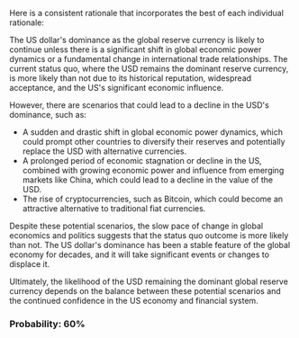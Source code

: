 Here is a consistent rationale that incorporates the best of each individual rationale:

The US dollar's dominance as the global reserve currency is likely to continue unless there is a significant shift in global economic power dynamics or a fundamental change in international trade relationships. The current status quo, where the USD remains the dominant reserve currency, is more likely than not due to its historical reputation, widespread acceptance, and the US's significant economic influence.

However, there are scenarios that could lead to a decline in the USD's dominance, such as:

* A sudden and drastic shift in global economic power dynamics, which could prompt other countries to diversify their reserves and potentially replace the USD with alternative currencies.
* A prolonged period of economic stagnation or decline in the US, combined with growing economic power and influence from emerging markets like China, which could lead to a decline in the value of the USD.
* The rise of cryptocurrencies, such as Bitcoin, which could become an attractive alternative to traditional fiat currencies.

Despite these potential scenarios, the slow pace of change in global economics and politics suggests that the status quo outcome is more likely than not. The US dollar's dominance has been a stable feature of the global economy for decades, and it will take significant events or changes to displace it.

Ultimately, the likelihood of the USD remaining the dominant global reserve currency depends on the balance between these potential scenarios and the continued confidence in the US economy and financial system.

### Probability: 60%